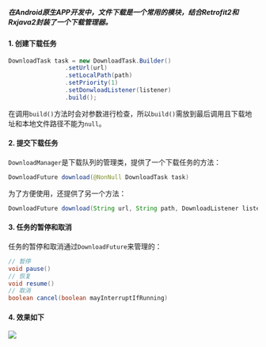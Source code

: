 ##### 在Android原生APP开发中，文件下载是一个常用的模块，结合Retrofit2和Rxjava2封装了一个下载管理器。 

#### 1. 创建下载任务  

```java
DownloadTask task = new DownloadTask.Builder()
                .setUrl(url)
                .setLocalPath(path)
	            .setPriority(1)
                .setDonwloadListener(listener)
                .build();
```
在调用`build()`方法时会对参数进行检查，所以`build()`需放到最后调用且下载地址和本地文件路径不能为`null`。  

#### 2. 提交下载任务  

`DownloadManager`是下载队列的管理类，提供了一个下载任务的方法：  

```java
DownloadFuture download(@NonNull DownloadTask task)
```
为了方便使用，还提供了另一个方法：  

```java
DownloadFuture download(String url, String path, DownloadListener listener)
```

#### 3. 任务的暂停和取消  

任务的暂停和取消通过`DownloadFuture`来管理的：  

```java
// 暂停
void pause()
// 恢复
void resume()
// 取消
boolean cancel(boolean mayInterruptIfRunning)
```

#### 4. 效果如下  

![](https://i.imgur.com/QUujPND.gif)

